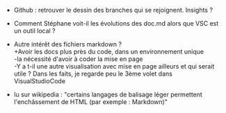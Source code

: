 - Github : retrouver le dessin des branches qui se rejoignent. Insights ?
- Comment Stéphane voit-il les évolutions des doc.md alors que VSC est un outil local ?

- Autre intérêt des fichiers markdown ?  
+Avoir les docs plus près du code, dans un environnement unique  
-la nécessité d'avoir à coder la mise en page  
-Y a t-il une autre visualisation avec mise en page ailleurs et qui serait utile ? Dans les faits, je regarde peu le 3ème volet dans VisualStudioCode

- lu sur wikipedia : "certains langages de balisage léger permettent l'enchâssement de HTML (par exemple : Markdown)"
